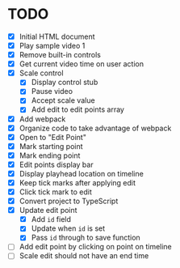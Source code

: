 # TODO

- [x] Initial HTML document
- [x] Play sample video 1
- [x] Remove built-in controls
- [x] Get current video time on user action
- [x] Scale control
  - [x] Display control stub
  - [x] Pause video
  - [x] Accept scale value
  - [x] Add edit to edit points array
- [x] Add webpack
- [x] Organize code to take advantage of webpack
- [x] Open to "Edit Point"
- [x] Mark starting point
- [x] Mark ending point
- [x] Edit points display bar
- [x] Display playhead location on timeline
- [x] Keep tick marks after applying edit
- [x] Click tick mark to edit
- [x] Convert project to TypeScript
- [x] Update edit point
  - [x] Add `id` field
  - [x] Update when `id` is set
  - [x] Pass `id` through to save function
- [ ] Add edit point by clicking on point on timeline
- [ ] Scale edit should not have an end time

